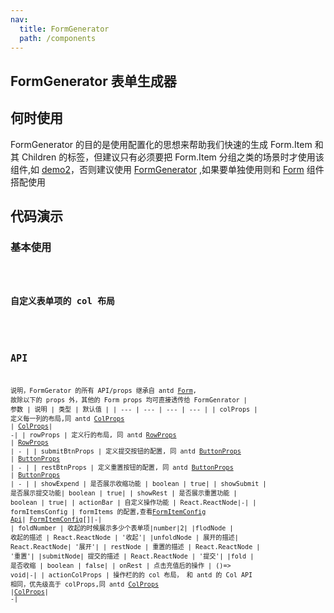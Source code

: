 ```yaml
---
nav:
  title: FormGenerator
  path: /components
---
```


## FormGenerator 表单生成器

## 何时使用

FormGenerator 的目的是使用配置化的思想来帮助我们快速的生成 Form.Item 和其 Children 的标签，但建议只有必须要把 Form.Item 分组之类的场景时才使用该组件,如 [demo2](/components/form-items-builder#自定义布局和其他标签的使用)，否则建议使用 [FormGenerator](/components/form-generator) ,如果要单独使用则和 [Form](https://ant-design.gitee.io/components/form-cn/) 组件搭配使用

## 代码演示

### 基本使用

 <code src="../demos/FormGeneratorDemo1.tsx"  title="一个配置化的搜索 bar">

### 自定义表单项的 col 布局

 <code src="../demos/FormGeneratorDemo2.tsx"  title="自定义表单">

## API

说明，FormGerator 的所有 API/props 继承自 antd [Form](https://ant-design.gitee.io/components/form-cn/), 故除以下的 props 外，其他的 Form props 均可直接透传给 FormGenrator | 参数 | 说明 | 类型 | 默认值 | | --- | --- | --- | --- | | colProps | 定义每一列的布局,同 antd [ColProps](https://ant-design.gitee.io/components/grid-cn/#Col) | [ColProps](https://ant-design.gitee.io/components/grid-cn/#Col)| -| | rowProps | 定义行的布局, 同 antd [RowProps](https://ant-design.gitee.io/components/grid-cn/#Row) | [RowProps](https://ant-design.gitee.io/components/grid-cn/#Row) | - | | submitBtnProps | 定义提交按钮的配置, 同 antd [ButtonProps](https://ant-design.gitee.io/components/button-cn/#API) | [ButtonProps](https://ant-design.gitee.io/components/button-cn/#API) | - | | restBtnProps | 定义重置按钮的配置, 同 antd [ButtonProps](https://ant-design.gitee.io/components/button-cn/#API) | [ButtonProps](https://ant-design.gitee.io/components/button-cn/#API) | - | | showExpend | 是否展示收缩功能 | boolean | true| | showSubmit | 是否展示提交功能| boolean | true| | showRest | 是否展示重置功能 | boolean | true| | actionBar | 自定义操作功能 | React.ReactNode|-| | formItemsConfig | formItems 的配置,查看[FormItemConfig Api](/components/form-items-builder#formitemconfig-api)| [FormItemConfig](/components/form-items-builder#formitemconfig-api)[]|-| | foldNumber | 收起的时候展示多少个表单项|number|2| |flodNode | 收起的描述 | React.ReactNode | '收起'| |unfoldNode | 展开的描述| React.ReactNode| '展开'| | restNode | 重置的描述 | React.ReactNode | '重置'| |submitNode| 提交的描述 | React.ReactNode | '提交'| |fold | 是否收缩 | boolean | false| | onRest | 点击充值后的操作 | ()=> void|-| | actionColProps | 操作栏的的 col 布局， 和 antd 的 Col API 相同，优先级高于 colProps,同 antd [ColProps](https://ant-design.gitee.io/components/grid-cn/#Col) |[ColProps](https://ant-design.gitee.io/components/grid-cn/#Col)| -|
